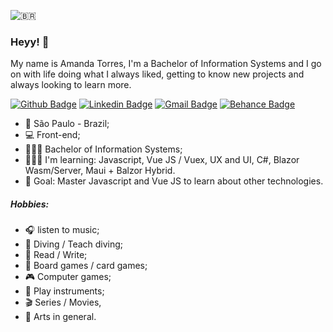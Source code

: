![🇧🇷](https://static.xx.fbcdn.net/images/emoji.php/v9/t43/1/32/1f1e7_1f1f7.png) 

### Heyy! 👋 

My name is Amanda Torres, I'm a Bachelor of Information Systems and I go on with life doing what I always liked, getting to know new projects and always looking to learn more.

[![Github Badge](https://img.shields.io/badge/-Github-000?style=flat-square&logo=Github&logoColor=white&link=https://github.com/amandantorres)](https://github.com/amandantorres)
[![Linkedin Badge](https://img.shields.io/badge/-LinkedIn-blue?style=flat-square&logo=Linkedin&logoColor=white&link=https://www.linkedin.com/in/amandant)](https://www.linkedin.com/in/amandant)
[![Gmail Badge](https://img.shields.io/badge/-Gmail-c14438?style=flat-square&logo=Gmail&logoColor=white&link=mailto:amandantorres@gmail.com)](mailto:amandantorres@gmail.com)
[![Behance Badge](https://img.shields.io/badge/-Behance-0254f7?style=flat-square&logo=Behance&logoColor=white&link=https://www.behance.net/amandantorres)](https://www.behance.net/amandantorres)

- 📍 São Paulo - Brazil;
- 💻 Front-end;
- 👩🏻‍🎓 Bachelor of Information Systems;
- 👩🏻‍💻 I'm learning: Javascript, Vue JS / Vuex, UX and UI, C#, Blazor Wasm/Server, Maui + Balzor Hybrid.
- 🎯 Goal: Master Javascript and Vue JS to learn about other technologies.
##### Hobbies:
- 🎧 listen to music;
- 🤿 Diving / Teach diving;
- 📝 Read / Write;
- 🎲 Board games / card games;
- 🎮 Computer games;
- 🎸 Play instruments;
- 🎬 Series / Movies,
- 🎨 Arts in general.



<!-- 
[![Twitter Badge](https://img.shields.io/badge/-@luscafter-6495ED?style=flat-square&labelColor=6495ED&logo=twitter&logoColor=white&link=https://twitter.com/luscafter)](https://twitter.com/amandantorres)

[![Instagram Badge](https://img.shields.io/badge/-@luscafter-6495ED?style=flat-square&labelColor=6495ED&logo=instagram&logoColor=white&link=https://www.instagram.com/luscafter)](https://www.instagram.com/luscafter)
[![YouTube Badge](https://img.shields.io/badge/-Spartan%20Code-6495ED?style=flat-square&labelColor=6495ED&logo=youtube&logoColor=white&link=https://www.youtube.com/spartancode)](https://www.youtube.com/spartancode)
-->

<!--
**amandantorres/amandantorres** is a ✨ _special_ ✨ repository because its `README.md` (this file) appears on your GitHub profile.

Here are some ideas to get you started:

- 🔭 I’m currently working on ...
- 🌱 I’m currently learning ...
- 👯 I’m looking to collaborate on ...
- 🤔 I’m looking for help with ...
- 💬 Ask me about ...
- 📫 How to reach me: ...
- 😄 Pronouns: ...
- ⚡ Fun fact: ...
-->
